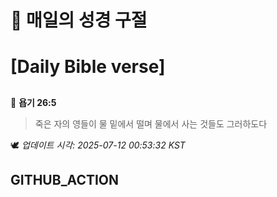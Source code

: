 # 🙏 매일의 성경 구절
# [Daily Bible verse]
##
<!-- START_BIBLE_VERSE -->
📖 **욥기 26:5**
> 죽은 자의 영들이 물 밑에서 떨며 물에서 사는 것들도 그러하도다

🕊️ _업데이트 시각: 2025-07-12 00:53:32 KST_
  <!-- END_BIBLE_VERSE -->
## GITHUB_ACTION
